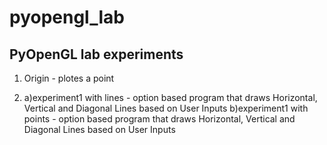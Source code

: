 # pyopengl_lab

## PyOpenGL lab experiments 

1. Origin - plotes a point

2. a)experiment1 with lines - option based program that draws Horizontal, Vertical and Diagonal Lines based on User Inputs 
   b)experiment1 with points - option based program that draws Horizontal, Vertical and Diagonal Lines based on User Inputs
